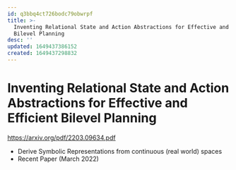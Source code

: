 ```yaml
---
id: q3bbq4ct726bodc79obwrpf
title: >-
  Inventing Relational State and Action Abstractions for Effective and Efficient
  Bilevel Planning
desc: ''
updated: 1649437386152
created: 1649437298832
---
```


# Inventing Relational State and Action Abstractions for Effective and Efficient Bilevel Planning

https://arxiv.org/pdf/2203.09634.pdf

- Derive Symbolic Representations from continuous (real world) spaces
- Recent Paper (March 2022)
